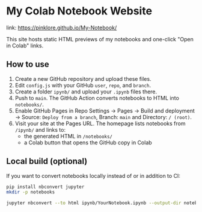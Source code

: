 # My Colab Notebook Website

link: https://pinklore.github.io/My-Notebook/

This site hosts static HTML previews of my notebooks and one-click "Open in Colab" links.

## How to use

1. Create a new GitHub repository and upload these files.
2. Edit `config.js` with your GitHub `user`, `repo`, and `branch`.
3. Create a folder `ipynb/` and upload your `.ipynb` files there.
4. Push to `main`. The GitHub Action converts notebooks to HTML into `notebooks/`.
5. Enable GitHub Pages in Repo Settings → Pages → Build and deployment → Source: `Deploy from a branch`, Branch: `main` and Directory: `/ (root)`.
6. Visit your site at the Pages URL. The homepage lists notebooks from `/ipynb/` and links to:
   - the generated HTML in `/notebooks/`
   - a Colab button that opens the GitHub copy in Colab

## Local build (optional)

If you want to convert notebooks locally instead of or in addition to CI:

```bash
pip install nbconvert jupyter
mkdir -p notebooks

jupyter nbconvert --to html ipynb/YourNotebook.ipynb --output-dir notebooks
